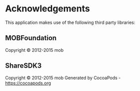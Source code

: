 # Acknowledgements
This application makes use of the following third party libraries:

## MOBFoundation

Copyright © 2012-2015 mob

## ShareSDK3

Copyright © 2012-2015 mob
Generated by CocoaPods - https://cocoapods.org

